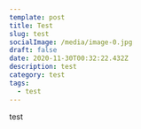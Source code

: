 ```yaml
---
template: post
title: Test
slug: test
socialImage: /media/image-0.jpg
draft: false
date: 2020-11-30T00:32:22.432Z
description: test
category: test
tags:
  - test
---
```

test